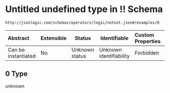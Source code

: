 # Untitled undefined type in !! Schema

```txt
http://jsonlogic.com/schemas/operators/logic/notnot.json#/examples/0
```




| Abstract            | Extensible | Status         | Identifiable            | Custom Properties | Additional Properties | Access Restrictions | Defined In                                                          |
| :------------------ | ---------- | -------------- | ----------------------- | :---------------- | --------------------- | ------------------- | ------------------------------------------------------------------- |
| Can be instantiated | No         | Unknown status | Unknown identifiability | Forbidden         | Allowed               | none                | [notnot.json\*](operators/logic/notnot.json "open original schema") |

## 0 Type

unknown
